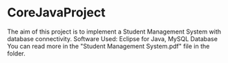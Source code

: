 # CoreJavaProject
The aim of this project is to implement a Student Management System with database connectivity.
Software Used: Eclipse for Java, MySQL Database
You can read more in the "Student Management System.pdf" file in the folder.
